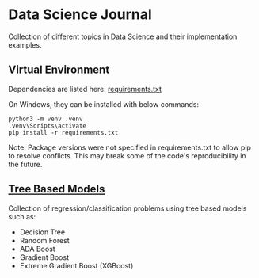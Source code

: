 # Data Science Journal

Collection of different topics in Data Science and their implementation examples.

## Virtual Environment

Dependencies are listed here: [requirements.txt](requirements.txt)

On Windows, they can be installed with below commands:

```
python3 -m venv .venv
.venv\Scripts\activate
pip install -r requirements.txt
```
Note: Package versions were not specified in requirements.txt to allow pip to resolve conflicts. This may break some of the code's reproducibility in the future.

## [Tree Based Models](tree_based_models)

Collection of regression/classification problems using tree based models such as:

* Decision Tree
* Random Forest
* ADA Boost
* Gradient Boost
* Extreme Gradient Boost (XGBoost)
